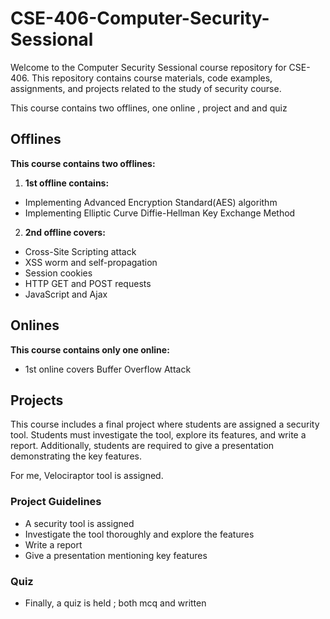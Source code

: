 # CSE-406-Computer-Security-Sessional

Welcome to the Computer Security Sessional course repository for CSE-406. This repository contains course materials, code examples, assignments, and projects related to the study of security course.



This course contains two offlines, one online , project and and quiz


## Offlines

**This course contains two offlines:**
1. **1st offline contains:**
- Implementing Advanced Encryption Standard(AES) algorithm
- Implementing Elliptic Curve Diffie-Hellman Key Exchange Method

2. **2nd offline covers:**
- Cross-Site Scripting attack
- XSS worm and self-propagation
- Session cookies
- HTTP GET and POST requests
- JavaScript and Ajax


## Onlines

**This course contains only one online:**
- 1st online covers Buffer Overflow Attack



## Projects

This course includes a final project where students are assigned a security tool. Students must investigate the tool, explore its features, and write a report. Additionally, students are required to give a presentation demonstrating the key features.

For me, Velociraptor tool is assigned.


### Project Guidelines

- A security tool is assigned
- Investigate the tool thoroughly and explore the features
- Write a report 
- Give a presentation mentioning key features


### Quiz 
- Finally, a quiz is held ; both mcq and written


